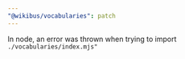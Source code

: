```yaml
---
"@wikibus/vocabularies": patch
---
```


In node, an error was thrown when trying to import `./vocabularies/index.mjs"`
